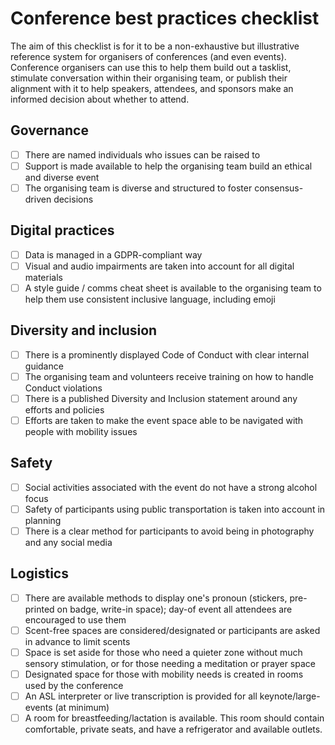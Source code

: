 # Conference best practices checklist
The aim of this checklist is for it to be a non-exhaustive but illustrative reference system for organisers of conferences (and even events). Conference organisers can use this to help them build out a tasklist, stimulate conversation within their organising team, or publish their alignment with it to help speakers, attendees, and sponsors make an informed decision about whether to attend.

## Governance
- [ ] There are named individuals who issues can be raised to
- [ ] Support is made available to help the organising team build an ethical and diverse event
- [ ] The organising team is diverse and structured to foster consensus-driven decisions

## Digital practices
- [ ] Data is managed in a GDPR-compliant way
- [ ] Visual and audio impairments are taken into account for all digital materials
- [ ] A style guide / comms cheat sheet is available to the organising team to help them use consistent inclusive language, including emoji

## Diversity and inclusion
- [ ] There is a prominently displayed Code of Conduct with clear internal guidance
- [ ] The organising team and volunteers receive training on how to handle Conduct violations
- [ ] There is a published Diversity and Inclusion statement around any efforts and policies
- [ ] Efforts are taken to make the event space able to be navigated with people with mobility issues

## Safety
- [ ] Social activities associated with the event do not have a strong alcohol focus
- [ ] Safety of participants using public transportation is taken into account in planning
- [ ] There is a clear method for participants to avoid being in photography and any social media

## Logistics
- [ ] There are available methods to display one's pronoun (stickers, pre-printed on badge, write-in space); day-of event all attendees are encouraged to use them
- [ ] Scent-free spaces are considered/designated or participants are asked in advance to limit scents
- [ ] Space is set aside for those who need a quieter zone without much sensory stimulation, or for those needing a meditation or prayer space
- [ ] Designated space for those with mobility needs is created in rooms used by the conference
- [ ] An ASL interpreter or live transcription is provided for all keynote/large-events (at minimum)
- [ ] A room for breastfeeding/lactation is available. This room should contain comfortable, private seats, and have a refrigerator and available outlets.
